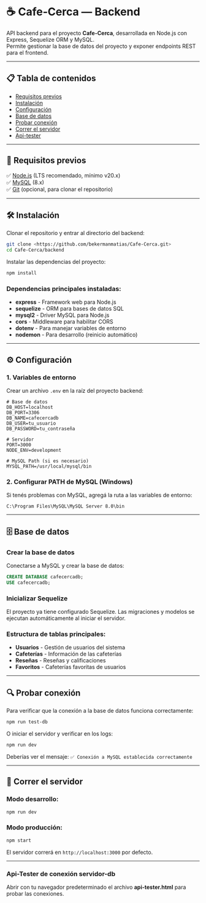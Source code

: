 # ☕️ Cafe-Cerca — Backend

API backend para el proyecto **Cafe-Cerca**, desarrollada en Node.js con Express, Sequelize ORM y MySQL.  
Permite gestionar la base de datos del proyecto y exponer endpoints REST para el frontend.

---

## 📋 Tabla de contenidos

- [Requisitos previos](#requisitos-previos)
- [Instalación](#instalación)
- [Configuración](#configuración)
- [Base de datos](#base-de-datos)
- [Probar conexión](#probar-conexión)
- [Correr el servidor](#correr-el-servidor)
- [Api-tester](#Api-Tester)

---

## 🚀 Requisitos previos

✅ [Node.js](https://nodejs.org/) (LTS recomendado, mínimo v20.x)  
✅ [MySQL](https://dev.mysql.com/downloads/installer/) (8.x)  
✅ [Git](https://git-scm.com/) (opcional, para clonar el repositorio)

---

## 🛠 Instalación

Clonar el repositorio y entrar al directorio del backend:

```bash
git clone <https://github.com/bekermanmatias/Cafe-Cerca.git>
cd Cafe-Cerca/backend
```

Instalar las dependencias del proyecto:

```bash
npm install
```

### Dependencias principales instaladas:

- **express** - Framework web para Node.js
- **sequelize** - ORM para bases de datos SQL
- **mysql2** - Driver MySQL para Node.js
- **cors** - Middleware para habilitar CORS
- **dotenv** - Para manejar variables de entorno
- **nodemon** - Para desarrollo (reinicio automático)

---

## ⚙️ Configuración

### 1. Variables de entorno

Crear un archivo `.env` en la raíz del proyecto backend:

```env
# Base de datos
DB_HOST=localhost
DB_PORT=3306
DB_NAME=cafecercadb
DB_USER=tu_usuario
DB_PASSWORD=tu_contraseña

# Servidor
PORT=3000
NODE_ENV=development

# MySQL Path (si es necesario)
MYSQL_PATH=/usr/local/mysql/bin
```

### 2. Configurar PATH de MySQL (Windows)

Si tenés problemas con MySQL, agregá la ruta a las variables de entorno:

```
C:\Program Files\MySQL\MySQL Server 8.0\bin
```

---

## 🗄️ Base de datos

### Crear la base de datos

Conectarse a MySQL y crear la base de datos:

```sql
CREATE DATABASE cafecercadb;
USE cafecercadb;
```

### Inicializar Sequelize

El proyecto ya tiene configurado Sequelize. Las migraciones y modelos se ejecutan automáticamente al iniciar el servidor.

### Estructura de tablas principales:

- **Usuarios** - Gestión de usuarios del sistema
- **Cafeterías** - Información de las cafeterías
- **Reseñas** - Reseñas y calificaciones
- **Favoritos** - Cafeterías favoritas de usuarios

---

## 🔍 Probar conexión

Para verificar que la conexión a la base de datos funciona correctamente:

```bash
npm run test-db
```

O iniciar el servidor y verificar en los logs:

```bash
npm run dev
```

Deberías ver el mensaje: `✅ Conexión a MySQL establecida correctamente`

---

## 🚀 Correr el servidor

### Modo desarrollo:

```bash
npm run dev
```

### Modo producción:

```bash
npm start
```

El servidor correrá en `http://localhost:3000` por defecto.

---

### Api-Tester de conexión servidor-db

Abrir con tu navegador predeterminado el archivo **api-tester.html** para probar las conexiones.